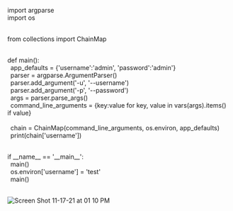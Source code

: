 import argparse<br/>
import os<br/><br/>

from collections import ChainMap<br/><br/>


def main():<br/>
    &ensp;app_defaults = {'username':'admin', 'password':'admin'}<br/>
    &ensp;parser = argparse.ArgumentParser()<br/>
    &ensp;parser.add_argument('-u', '--username')<br/>
    &ensp;parser.add_argument('-p', '--password')<br/>
    &ensp;args = parser.parse_args()<br/>
    &ensp;command_line_arguments = {key:value for key, value in vars(args).items() if value}<br/><br/>
    &ensp;chain = ChainMap(command_line_arguments, os.environ, app_defaults)<br/>
    &ensp;print(chain['username'])<br/><br/>


if &#95;&#95;name&#95;&#95; == '&#95;&#95;main&#95;&#95;':<br/>
    &ensp;main()<br/>
    &ensp;os.environ['username'] = 'test'<br/>
    &ensp;main()<br/><br/>
    
![Screen Shot 11-17-21 at 01 10 PM](https://user-images.githubusercontent.com/46776355/142198494-95b6c203-a33f-485d-8e6d-fb804b537dfd.PNG)

